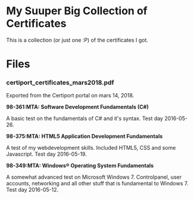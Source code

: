 # My Suuper Big Collection of Certificates
This is a collection (or just one :P) of the certificates I got.

# Files
### certiport_certificates_mars2018.pdf
Exported from the Certiport portal on mars 14, 2018.

**98-361:MTA: Software Development Fundamentals (C#)**

A basic test on the fundamentals of C# and it's syntax. Test day 2016-05-26.

**98-375:MTA: HTML5 Application Development Fundamentals**

A test of my webdevelopment skills. Included HTML5, CSS and some Javascript. Test day 2016-05-19.

**98-349:MTA: Windows® Operating System Fundamentals**

A somewhat advanced test on Microsoft Windows 7. Controlpanel, user accounts, networking and all other stuff that is fundamental to Windows 7. Test day 2016-05-12.
